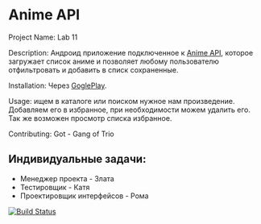 # Anime API

Project Name: Lab 11

Description: Андроид приложение подключенное к [Anime API](https://kitsu.docs.apiary.io/), которое загружает список аниме и позволяет любому пользователю отфильтровать и добавить в списк сохраненные.

Installation: Через [GoglePlay](dfdf).

Usage: ищем в каталоге или поиском нужное нам произведение. Добавляем его в избранное, при необходимости можем удалить его. Так же возможен просмотр списка избранное.

Contributing: Got - Gang of Trio
## Индивидуальные задачи:
* Менеджер проекта - Злата
* Тестировщик - Катя
* Проектировщик интерфейсов - Рома

[![Build Status](https://app.travis-ci.com/pmvs-2021/labrabota11gruppa13-forest-bananas.svg?branch=main)](https://app.travis-ci.com/pmvs-2021/labrabota11gruppa13-forest-bananas)
